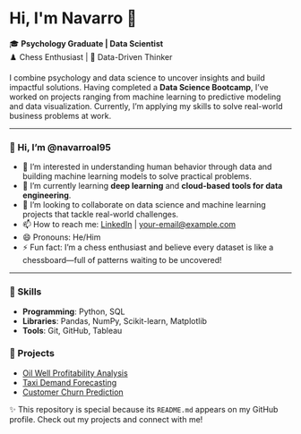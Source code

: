 # Hi, I'm Navarro 👋

🎓 **Psychology Graduate | Data Scientist**  
♟️ Chess Enthusiast | 🧠 Data-Driven Thinker  

I combine psychology and data science to uncover insights and build impactful solutions. Having completed a **Data Science Bootcamp**, I’ve worked on projects ranging from machine learning to predictive modeling and data visualization. Currently, I’m applying my skills to solve real-world business problems at work.

---

### 👋 Hi, I’m @navarroal95  
- 👀 I’m interested in understanding human behavior through data and building machine learning models to solve practical problems.  
- 🌱 I’m currently learning **deep learning** and **cloud-based tools for data engineering**.  
- 💞️ I’m looking to collaborate on data science and machine learning projects that tackle real-world challenges.  
- 📫 How to reach me: [LinkedIn](your-linkedin-url) | your-email@example.com  
- 😄 Pronouns: He/Him  
- ⚡ Fun fact: I’m a chess enthusiast and believe every dataset is like a chessboard—full of patterns waiting to be uncovered!  

---

### 🔧 Skills
- **Programming**: Python, SQL  
- **Libraries**: Pandas, NumPy, Scikit-learn, Matplotlib  
- **Tools**: Git, GitHub, Tableau  

### 🚀 Projects
- [Oil Well Profitability Analysis](link-to-project)  
- [Taxi Demand Forecasting](link-to-project)  
- [Customer Churn Prediction](link-to-project)  

✨ This repository is special because its `README.md` appears on my GitHub profile. Check out my projects and connect with me!
